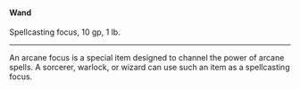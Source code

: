 #### Wand

Spellcasting focus, 10 gp, 1 lb.

---

An arcane focus is a special item designed to channel the power of arcane spells. A sorcerer, warlock, or wizard can use such an item as a spellcasting focus.